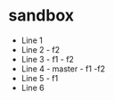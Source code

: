 # sandbox

* Line 1
* Line 2 - f2
* Line 3 - f1 - f2
* Line 4 - master - f1 -f2
* Line 5 - f1
* Line 6
